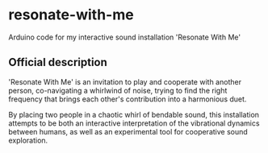 # resonate-with-me
Arduino code for my interactive sound installation 'Resonate With Me'

## Official description
'Resonate With Me' is an invitation to play and cooperate with another person, co-navigating a whirlwind of noise, trying to find the right frequency that brings each other's contribution into a harmonious duet.
 
By placing two people in a chaotic whirl of bendable sound, this installation attempts to be both an interactive interpretation of the vibrational dynamics between humans, as well as an experimental tool for cooperative sound exploration.
